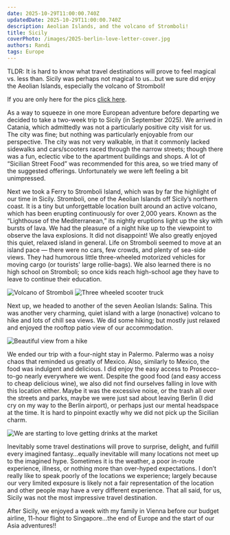 ```yaml
---
date: 2025-10-29T11:00:00.740Z
updatedDate: 2025-10-29T11:00:00.740Z
description: Aeolian Islands, and the volcano of Stromboli!
title: Sicily
coverPhoto: /images/2025-berlin-love-letter-cover.jpg
authors: Randi
tags: Europe
---
```


TLDR: It is hard to know what travel destinations will prove to feel magical vs. less than. Sicily was perhaps not magical to us…but we sure did enjoy the Aeolian Islands, especially the volcano of Stromboli! 

If you are only here for the pics [click here](https://photos.app.goo.gl/onv3NQnD3zoR6G257). 

As a way to squeeze in one more European adventure before departing we decided to take a two-week trip to Sicily (in September 2025). We arrived in Catania, which admittedly was not a particularly positive city visit for us. The city was fine; but nothing was particularly enjoyable from our perspective. The city was not very walkable, in that it commonly lacked sidewalks and cars/scooters raced through the narrow streets; though there was a fun, eclectic vibe to the apartment buildings and shops. A lot of “Sicilian Street Food” was recommended for this area, so we tried many of the suggested offerings. Unfortunately we were left feeling a bit unimpressed. 

Next we took a Ferry to Stromboli Island, which was by far the highlight of our time in Sicily. Stromboli, one of the Aeolian Islands off Sicily’s northern coast. It is a tiny but unforgettable location built around an active volcano, which has been erupting continuously for over 2,000 years. Known as the “Lighthouse of the Mediterranean,” its nightly eruptions light up the sky with bursts of lava. We had the pleasure of a night hike up to the viewpoint to observe the lava explosions. It did not disappoint! We also greatly enjoyed this quiet, relaxed island in general. Life on Stromboli seemed to move at an island pace — there were no cars, few crowds, and plenty of sea-side views. They had humorous little three-wheeled motorized vehicles for moving cargo (or tourists' large rollie-bags). We also learned there is no high school on Stromboli; so once kids reach high-school age they have to leave to continue their education. 


![Volcano of Stromboli](/images/2025-sicily-1.jpg)
![Three wheeled scooter truck](/images/2025-sicily-2.jpg)

Next up, we headed to another of the seven Aeolian Islands: Salina. This was another very charming, quiet island with a large (nonactive) volcano to hike and lots of chill sea views. We did some hiking; but mostly just relaxed and enjoyed the rooftop patio view of our accommodation.

![Beautiful view from a hike](/images/2025-sicily-3.jpg)

We ended our trip with a four-night stay in Palermo. Palermo was a noisy chaos that reminded us greatly of Mexico. Also, similarly to Mexico, the food was indulgent and delicious. I did enjoy the easy access to Prosecco-to-go nearly everywhere we went. Despite the good food (and easy access to cheap delicious wine), we also did not find ourselves falling in love with this location either. Maybe it was the excessive noise, or the trash all over the streets and parks, maybe we were just sad about leaving Berlin (I did cry on my way to the Berlin airport), or perhaps just our mental headspace at the time. It is hard to pinpoint exactly why we did not pick up the Sicilian charm.

![We are starting to love getting drinks at the market](/images/2025-sicily-4.jpg)

Inevitably some travel destinations will prove to surprise, delight, and fulfill every imagined fantasy…equally inevitable will many locations not meet up to the imagined hype. Sometimes it is the weather, a poor in-route experience, illness, or nothing more than over-hyped expectations. I don’t really like to speak poorly of the locations we experience; largely because our very limited exposure is likely not a fair representation of the location and other people may have a very different experience. That all said, for us, Sicily was not the most impressive travel destination. 

After Sicily, we enjoyed a week with my family in Vienna before our budget airline, 11-hour flight to Singapore…the end of Europe and the start of our Asia adventures!! 
